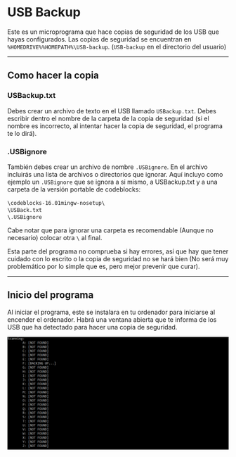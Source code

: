 # USB Backup

Este es un microprograma que hace copias de seguridad de los USB que hayas configurados. Las copias de seguridad se encuentran en `%HOMEDRIVE%%HOMEPATH%\USB-backup`. (`USB-backup` en el directorio del usuario)

---



## Como hacer la copia

### USBackup.txt

Debes crear un archivo de texto en el USB llamado `USBackup.txt`. Debes escribir dentro el nombre de la carpeta de la copia de seguridad (si el nombre es incorrecto, al intentar hacer la copia de seguridad, el programa te lo dirá).

### .USBignore

También debes crear un archivo de nombre `.USBignore`. En el archivo incluirás una lista de archivos o directorios que ignorar. Aquí incluyo como ejemplo un `.USBignore` que se ignora a si mismo, a USBackup.txt y a una carpeta de la versión portable de codeblocks:

```
\codeblocks-16.01mingw-nosetup\
\USBack.txt
\.USBignore
```

Cabe notar que para ignorar una carpeta es recomendable (Aunque no necesario) colocar otra `\` al final.

Esta parte del programa no comprueba si hay errores, así que hay que tener cuidado con lo escrito o la copia de seguridad no se hará bien (No será muy problemático por lo simple que es, pero mejor prevenir que curar).

---



## Inicio del programa

Al iniciar el programa, este se instalara en tu ordenador para iniciarse al encender el ordenador. Habrá una ventana abierta que te informa de los USB que ha detectado para hacer una copia de seguridad.

<img src="BACK_SUCCESSFUL.PNG" alt="a" style="zoom:60%;" />

